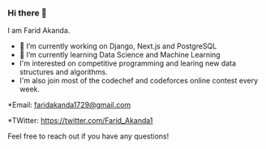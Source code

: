 ### Hi there 👋
I am Farid Akanda.


- 🔭 I’m currently working on Django, Next.js and PostgreSQL
- 🌱 I’m currently learning Data Science and Machine Learning
- I'm interested on competitive programming and learing new data structures and algorithms.
- I'm also join most of the codechef and codeforces online contest every week.


*Email: faridakanda1729@gmail.com


*TWitter: https://twitter.com/Farid_Akanda1

Feel free to reach out if you have any questions!



